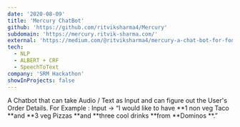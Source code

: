 ```yaml
---
date: '2020-08-09'
title: 'Mercury ChatBot'
github: 'https://github.com/ritviksharma4/Mercury'
subdomain: 'https://mercury.ritvik-sharma.com/'
external: 'https://medium.com/@ritviksharma4/mercury-a-chat-bot-for-food-order-processing-using-albert-crf-4f644cc6c608'
tech:
  - NLP
  - ALBERT + CRF
  - SpeechToText
company: 'SRM Hackathon'
showInProjects: false
---
```


A Chatbot that can take Audio / Text as Input and can figure out the User's Order Details.
For Example : Input -> “I would like to have **1 non veg Taco **and **3 veg Pizzas **and **three cool drinks **from **Dominos **.”
